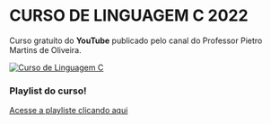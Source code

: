 # CURSO DE LINGUAGEM C 2022
Curso gratuíto do **YouTube** publicado pelo canal do Professor Pietro Martins de Oliveira.

[![Curso de Linguagem C](https://i.ytimg.com/vi/2w8GYzBjNj8/hqdefault.jpg?sqp=-oaymwEXCNACELwBSFryq4qpAwkIARUAAIhCGAE=&rs=AOn4CLADaagxmEXRxqxkITXvB5WeBz6TRA)](https://www.youtube.com/watch?v=2w8GYzBjNj8&list=PLpaKFn4Q4GMOBAeqC1S5_Fna_Y5XaOQS2&index=1&pp=iAQB)

### Playlist do curso!
[Acesse a playliste clicando aqui](https://www.youtube.com/playlist?list=PLpaKFn4Q4GMOBAeqC1S5_Fna_Y5XaOQS2)

